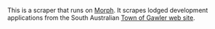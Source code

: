 This is a scraper that runs on [Morph](https://morph.io).  It scrapes lodged development applications from the South Australian [Town of Gawler web site](https://www.gawler.sa.gov.au).
